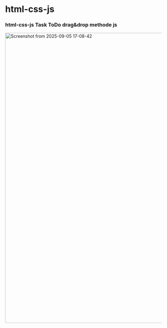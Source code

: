 # html-css-js
###  html-css-js Task ToDo drag&drop methode js
<img width="1920" height="930" alt="Screenshot from 2025-09-05 17-08-42" src="https://github.com/user-attachments/assets/5991d326-a5ff-4876-b119-46edfd7caec3" />
